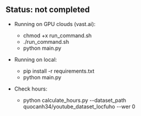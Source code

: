 ## Status: not completed ##

- Running on GPU clouds (vast.ai): 
    - chmod +x run_command.sh
    - ./run_command.sh
    - python main.py

- Running on local:
    - pip install -r requirements.txt 
    - python main.py
    
- Check hours:
    - python calculate_hours.py --dataset_path quocanh34/youtube_dataset_locfuho --wer 0
